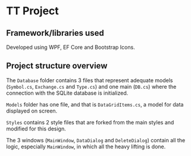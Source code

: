 
# TT Project

## Framework/libraries used

Developed using WPF, EF Core and Bootstrap Icons.

## Project structure overview

The `Database` folder contains 3 files that represent adequate models (`Symbol.cs`, `Exchange.cs` and `Type.cs`) and one main (`DB.cs`) where the connection with the SQLite database is initialized.

`Models` folder has one file, and that is `DataGridItems.cs`, a model for data displayed on screen.

`Styles` contains 2 style files that are forked from the main styles and modified for this design.

The 3 windows (`MainWindow`, `DataDialog` and `DeleteDialog`) contain all the logic, especially `MainWindow`, in which all the heavy lifting is done.
